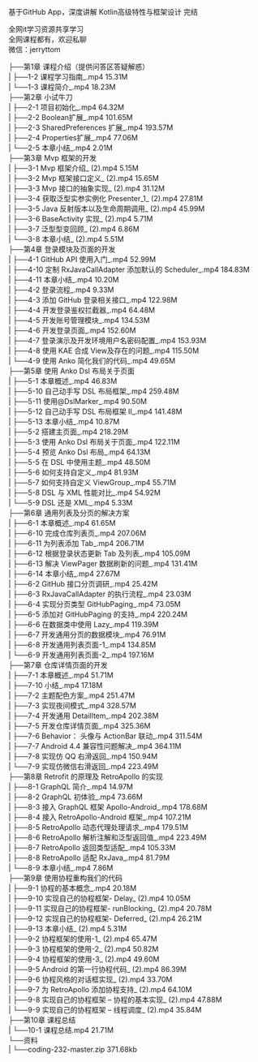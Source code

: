 基于GitHub App，深度讲解 Kotlin高级特性与框架设计 完结

全网it学习资源共享学习<br>全网课程都有，欢迎私聊<br>微信：jerryttom<br>

├──第1章 课程介绍（提供问答区答疑解惑）<br> | ├──1-2 课程学习指南_.mp4 15.31M<br> | └──1-3 课程简介_.mp4 18.23M<br> ├──第2章 小试牛刀<br> | ├──2-1 项目初始化_.mp4 64.32M<br> | ├──2-2 Boolean扩展_.mp4 101.65M<br> | ├──2-3 SharedPreferences 扩展_.mp4 193.57M<br> | ├──2-4 Properties扩展_.mp4 77.06M<br> | └──2-5 本章小结_.mp4 2.01M<br> ├──第3章 Mvp 框架的开发<br> | ├──3-1 Mvp 框架介绍_ (2).mp4 5.15M<br> | ├──3-2 Mvp 框架接口定义_ (2).mp4 15.65M<br> | ├──3-3 Mvp 接口的抽象实现_ (2).mp4 31.12M<br> | ├──3-4 获取泛型实参实例化 Presenter_1_ (2).mp4 27.81M<br> | ├──3-5 Java 反射版本以及生命周期调用_ (2).mp4 45.99M<br> | ├──3-6 BaseActivity 实现_ (2).mp4 5.71M<br> | ├──3-7 泛型型变回顾_ (2).mp4 6.86M<br> | └──3-8 本章小结_ (2).mp4 5.51M<br> ├──第4章 登录模块及页面的开发<br> | ├──4-1 GitHub API 使用入门_.mp4 52.99M<br> | ├──4-10 定制 RxJavaCallAdapter 添加默认的 Scheduler_.mp4 184.83M<br> | ├──4-11 本章小结_.mp4 10.20M<br> | ├──4-2 登录流程_.mp4 9.33M<br> | ├──4-3 添加 GitHub 登录相关接口_.mp4 122.98M<br> | ├──4-4 开发登录鉴权拦截器_.mp4 64.48M<br> | ├──4-5 开发账号管理模块_.mp4 134.53M<br> | ├──4-6 开发登录页面_.mp4 152.60M<br> | ├──4-7 登录演示及开发环境用户名密码配置_.mp4 153.93M<br> | ├──4-8 使用 KAE 合成 View及存在的问题_.mp4 115.50M<br> | └──4-9 使用 Anko 简化我们的代码_.mp4 49.65M<br> ├──第5章 使用 Anko Dsl 布局关于页面<br> | ├──5-1 本章概述_.mp4 46.83M<br> | ├──5-10 自己动手写 DSL 布局框架_.mp4 259.48M<br> | ├──5-11 使用@DslMarker_.mp4 90.50M<br> | ├──5-12 自己动手写 DSL 布局框架 II_.mp4 141.48M<br> | ├──5-13 本章小结_.mp4 10.87M<br> | ├──5-2 搭建主页面_.mp4 218.29M<br> | ├──5-3 使用 Anko Dsl 布局关于页面_.mp4 122.11M<br> | ├──5-4 预览 Anko Dsl 布局_.mp4 64.13M<br> | ├──5-5 在 DSL 中使用主题_.mp4 48.50M<br> | ├──5-6 如何支持自定义_.mp4 81.93M<br> | ├──5-7 如何支持自定义 ViewGroup_.mp4 55.71M<br> | ├──5-8 DSL 与 XML 性能对比_.mp4 54.92M<br> | └──5-9 DSL 还是 XML_.mp4 5.33M<br> ├──第6章 通用列表及分页的解决方案<br> | ├──6-1 本章概述_.mp4 61.65M<br> | ├──6-10 完成仓库列表页_.mp4 207.06M<br> | ├──6-11 为列表添加 Tab_.mp4 206.71M<br> | ├──6-12 根据登录状态更新 Tab 及列表_.mp4 105.09M<br> | ├──6-13 解决 ViewPager 数据刷新的问题_.mp4 131.41M<br> | ├──6-14 本章小结_.mp4 27.67M<br> | ├──6-2 GitHub 接口分页调研_.mp4 25.42M<br> | ├──6-3 RxJavaCallAdapter 的执行流程_.mp4 23.03M<br> | ├──6-4 实现分页类型 GitHubPaging_.mp4 73.05M<br> | ├──6-5 添加对 GitHubPaging 的支持_.mp4 220.24M<br> | ├──6-6 在数据类中使用 Lazy_.mp4 119.39M<br> | ├──6-7 开发通用分页的数据模块_.mp4 76.91M<br> | ├──6-8 开发通用列表页面-1_.mp4 134.85M<br> | └──6-9 开发通用列表页面-2_.mp4 197.16M<br> ├──第7章 仓库详情页面的开发<br> | ├──7-1 本章概述_.mp4 51.71M<br> | ├──7-10 小结_.mp4 17.18M<br> | ├──7-2 主题配色方案_.mp4 251.47M<br> | ├──7-3 实现夜间模式_.mp4 328.57M<br> | ├──7-4 开发通用 DetailItem_.mp4 202.38M<br> | ├──7-5 开发仓库详情页面_.mp4 325.36M<br> | ├──7-6 Behavior： 头像与 ActionBar 联动_.mp4 311.54M<br> | ├──7-7 Android 4.4 兼容性问题解决_.mp4 364.11M<br> | ├──7-8 实现仿 QQ 右滑返回_.mp4 150.94M<br> | └──7-9 实现仿微信右滑返回_.mp4 223.49M<br> ├──第8章 Retrofit 的原理及 RetroApollo 的实现<br> | ├──8-1 GraphQL 简介_.mp4 14.97M<br> | ├──8-2 GraphQL 初体验_.mp4 73.66M<br> | ├──8-3 接入 GraphQL 框架 Apollo-Android_.mp4 178.68M<br> | ├──8-4 接入 RetroApollo-Android 框架_.mp4 107.21M<br> | ├──8-5 RetroApollo 动态代理处理请求_.mp4 179.51M<br> | ├──8-6 RetroApollo 解析注解和泛型返回值_.mp4 223.49M<br> | ├──8-7 RetroApollo 返回类型适配_.mp4 105.33M<br> | ├──8-8 RetroApollo 适配 RxJava_.mp4 81.79M<br> | └──8-9 本章小结_.mp4 7.86M<br> ├──第9章 使用协程重构我们的代码<br> | ├──9-1 协程的基本概念_.mp4 20.18M<br> | ├──9-10 实现自己的协程框架- Delay_ (2).mp4 10.05M<br> | ├──9-11 实现自己的协程框架- runBlocking_ (2).mp4 20.78M<br> | ├──9-12 实现自己的协程框架- Deferred_ (2).mp4 26.21M<br> | ├──9-13 本章小结_ (2).mp4 5.31M<br> | ├──9-2 协程框架的使用-1_ (2).mp4 65.47M<br> | ├──9-3 协程框架的使用-2_ (2).mp4 50.82M<br> | ├──9-4 协程框架的使用-3_ (2).mp4 49.60M<br> | ├──9-5 Android 的第一行协程代码_ (2).mp4 86.39M<br> | ├──9-6 协程风格的对话框实现_ (2).mp4 33.70M<br> | ├──9-7 为 RetroApollo 添加协程支持_ (2).mp4 64.10M<br> | ├──9-8 实现自己的协程框架 – 协程的基本实现_ (2).mp4 47.88M<br> | └──9-9 实现自己的协程框架 – 线程调度_ (2).mp4 35.84M<br> ├──第10章 课程总结<br> | └──10-1 课程总结.mp4 21.71M<br> └──资料<br> | └──coding-232-master.zip 371.68kb